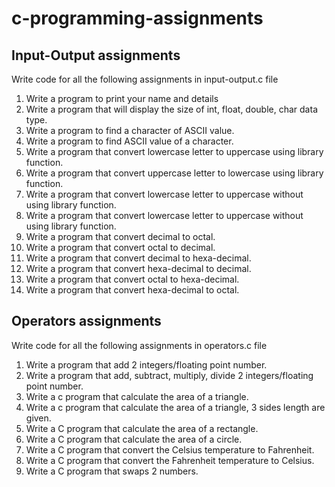 # c-programming-assignments

## Input-Output assignments

Write code for all the following assignments in input-output.c file

1. Write a program to print your name and details
2. Write a program that will display the size of int, float, double, char data type.
3. Write a program to find a character of ASCII value.
4. Write a program to find ASCII value of a character.
5. Write a program that convert lowercase letter to uppercase using library function.
6. Write a program that convert uppercase letter to lowercase using library function.
7. Write a program that convert lowercase letter to uppercase without using library function.
8. Write a program that convert lowercase letter to uppercase without using library function.
9. Write a program that convert decimal to octal.
10. Write a program that convert octal to decimal.
11. Write a program that convert decimal to hexa-decimal.
12. Write a program that convert hexa-decimal to decimal.
13. Write a program that convert octal to hexa-decimal.
14. Write a program that convert hexa-decimal to octal.

## Operators assignments

Write code for all the following assignments in operators.c file

1. Write a program that add 2 integers/floating point number.
2. Write a program that add, subtract, multiply, divide 2 integers/floating point number.
3. Write a c program that calculate the area of a triangle.
4. Write a c program that calculate the area of a triangle, 3 sides length are given.
5. Write a C program that calculate the area of a rectangle.
6. Write a C program that calculate the area of a circle.
7. Write a C program that convert the Celsius temperature to Fahrenheit.
8. Write a C program that convert the Fahrenheit temperature to Celsius.
9. Write a C program that swaps 2 numbers.
